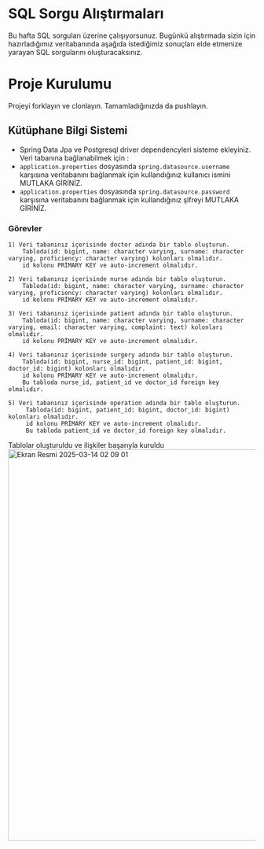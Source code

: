 # SQL Sorgu Alıştırmaları

Bu hafta SQL sorguları üzerine çalışıyorsunuz. Bugünkü alıştırmada sizin için hazırladığımız veritabanında aşağıda istediğimiz sonuçları elde etmenize yarayan SQL sorgularını oluşturacaksınız.

# Proje Kurulumu
Projeyi forklayın ve clonlayın. Tamamladığınızda da pushlayın.

## Kütüphane Bilgi Sistemi

* Spring Data Jpa ve Postgresql driver dependencyleri sisteme ekleyiniz.
Veri tabanına bağlanabilmek için :
* `application.properties` dosyasında `spring.datasource.username` karşısına veritabanını bağlanmak için kullandığınız kullanıcı ismini MUTLAKA GİRİNİZ.
* `application.properties` dosyasında `spring.datasource.password` karşısına veritabanını bağlanmak için kullandığınız şifreyi MUTLAKA GİRİNİZ.

### Görevler

	1) Veri tabanınız içerisinde doctor adında bir tablo oluşturun. 
		Tabloda(id: bigint, name: character varying, surname: character varying, proficiency: character varying) kolonları olmalıdır.
        id kolonu PRİMARY KEY ve auto-increment olmalıdır.	

	2) Veri tabanınız içerisinde nurse adında bir tablo oluşturun. 
		Tabloda(id: bigint, name: character varying, surname: character varying, proficiency: character varying) kolonları olmalıdır.
        id kolonu PRİMARY KEY ve auto-increment olmalıdır.

	3) Veri tabanınız içerisinde patient adında bir tablo oluşturun.
		Tabloda(id: bigint, name: character varying, surname: character varying, email: character varying, complaint: text) kolonları olmalıdır.
        id kolonu PRİMARY KEY ve auto-increment olmalıdır.	

	4) Veri tabanınız içerisinde surgery adında bir tablo oluşturun.
	    Tabloda(id: bigint, nurse_id: bigint, patient_id: bigint, doctor_id: bigint) kolonları olmalıdır.
        id kolonu PRİMARY KEY ve auto-increment olmalıdır.
		Bu tabloda nurse_id, patient_id ve doctor_id foreign key olmalıdır.

	5) Veri tabanınız içerisinde operation adında bir tablo oluşturun.
         Tabloda(id: bigint, patient_id: bigint, doctor_id: bigint) kolonları olmalıdır.
         id kolonu PRİMARY KEY ve auto-increment olmalıdır.
         Bu tabloda patient_id ve doctor_id foreign key olmalıdır.

Tablolar oluşturuldu ve ilişkiler başarıyla kuruldu
<img width="796" alt="Ekran Resmi 2025-03-14 02 09 01" src="https://github.com/user-attachments/assets/d0bf4fec-596f-497d-aa57-3218b882ff89" />



